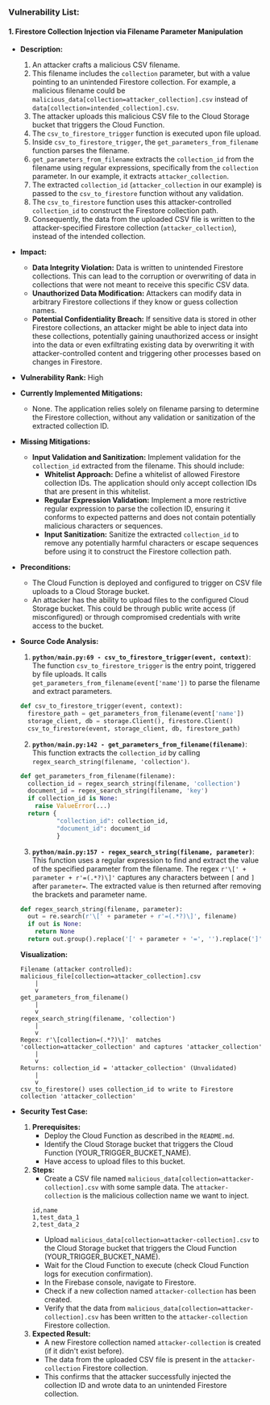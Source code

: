 ### Vulnerability List:

#### 1. Firestore Collection Injection via Filename Parameter Manipulation
* **Description:**
    1. An attacker crafts a malicious CSV filename.
    2. This filename includes the `collection` parameter, but with a value pointing to an unintended Firestore collection. For example, a malicious filename could be `malicious_data[collection=attacker_collection].csv` instead of `data[collection=intended_collection].csv`.
    3. The attacker uploads this malicious CSV file to the Cloud Storage bucket that triggers the Cloud Function.
    4. The `csv_to_firestore_trigger` function is executed upon file upload.
    5. Inside `csv_to_firestore_trigger`, the `get_parameters_from_filename` function parses the filename.
    6. `get_parameters_from_filename` extracts the `collection_id` from the filename using regular expressions, specifically from the `collection` parameter. In our example, it extracts `attacker_collection`.
    7. The extracted `collection_id` (`attacker_collection` in our example) is passed to the `csv_to_firestore` function without any validation.
    8. The `csv_to_firestore` function uses this attacker-controlled `collection_id` to construct the Firestore collection path.
    9. Consequently, the data from the uploaded CSV file is written to the attacker-specified Firestore collection (`attacker_collection`), instead of the intended collection.

* **Impact:**
    * **Data Integrity Violation:** Data is written to unintended Firestore collections. This can lead to the corruption or overwriting of data in collections that were not meant to receive this specific CSV data.
    * **Unauthorized Data Modification:** Attackers can modify data in arbitrary Firestore collections if they know or guess collection names.
    * **Potential Confidentiality Breach:** If sensitive data is stored in other Firestore collections, an attacker might be able to inject data into these collections, potentially gaining unauthorized access or insight into the data or even exfiltrating existing data by overwriting it with attacker-controlled content and triggering other processes based on changes in Firestore.

* **Vulnerability Rank:** High

* **Currently Implemented Mitigations:**
    * None. The application relies solely on filename parsing to determine the Firestore collection, without any validation or sanitization of the extracted collection ID.

* **Missing Mitigations:**
    * **Input Validation and Sanitization:** Implement validation for the `collection_id` extracted from the filename. This should include:
        * **Whitelist Approach:** Define a whitelist of allowed Firestore collection IDs. The application should only accept collection IDs that are present in this whitelist.
        * **Regular Expression Validation:** Implement a more restrictive regular expression to parse the collection ID, ensuring it conforms to expected patterns and does not contain potentially malicious characters or sequences.
        * **Input Sanitization:** Sanitize the extracted `collection_id` to remove any potentially harmful characters or escape sequences before using it to construct the Firestore collection path.

* **Preconditions:**
    * The Cloud Function is deployed and configured to trigger on CSV file uploads to a Cloud Storage bucket.
    * An attacker has the ability to upload files to the configured Cloud Storage bucket. This could be through public write access (if misconfigured) or through compromised credentials with write access to the bucket.

* **Source Code Analysis:**
    1. **`python/main.py:69 - csv_to_firestore_trigger(event, context)`**: The function `csv_to_firestore_trigger` is the entry point, triggered by file uploads. It calls `get_parameters_from_filename(event['name'])` to parse the filename and extract parameters.
    ```python
    def csv_to_firestore_trigger(event, context):
      firestore_path = get_parameters_from_filename(event['name'])
      storage_client, db = storage.Client(), firestore.Client()
      csv_to_firestore(event, storage_client, db, firestore_path)
    ```
    2. **`python/main.py:142 - get_parameters_from_filename(filename)`**: This function extracts the `collection_id` by calling `regex_search_string(filename, 'collection')`.
    ```python
    def get_parameters_from_filename(filename):
      collection_id = regex_search_string(filename, 'collection')
      document_id = regex_search_string(filename, 'key')
      if collection_id is None:
        raise ValueError(...)
      return {
              "collection_id": collection_id,
              "document_id": document_id
              }
    ```
    3. **`python/main.py:157 - regex_search_string(filename, parameter)`**: This function uses a regular expression to find and extract the value of the specified parameter from the filename. The regex `r'\[' + parameter + r'=(.*?)\]'` captures any characters between `[` and `]` after `parameter=`. The extracted value is then returned after removing the brackets and parameter name.
    ```python
    def regex_search_string(filename, parameter):
      out = re.search(r'\[' + parameter + r'=(.*?)\]', filename)
      if out is None:
        return None
      return out.group().replace('[' + parameter + '=', '').replace(']', '')
    ```
    **Visualization:**

    ```
    Filename (attacker controlled): malicious_file[collection=attacker_collection].csv
        |
        v
    get_parameters_from_filename()
        |
        v
    regex_search_string(filename, 'collection')
        |
        v
    Regex: r'\[collection=(.*?)\]'  matches 'collection=attacker_collection' and captures 'attacker_collection'
        |
        v
    Returns: collection_id = 'attacker_collection' (Unvalidated)
        |
        v
    csv_to_firestore() uses collection_id to write to Firestore collection 'attacker_collection'
    ```

* **Security Test Case:**
    1. **Prerequisites:**
        * Deploy the Cloud Function as described in the `README.md`.
        * Identify the Cloud Storage bucket that triggers the Cloud Function (YOUR_TRIGGER_BUCKET_NAME).
        * Have access to upload files to this bucket.
    2. **Steps:**
        * Create a CSV file named `malicious_data[collection=attacker-collection].csv` with some sample data. The `attacker-collection` is the malicious collection name we want to inject.
        ```csv
        id,name
        1,test_data_1
        2,test_data_2
        ```
        * Upload `malicious_data[collection=attacker-collection].csv` to the Cloud Storage bucket that triggers the Cloud Function (YOUR_TRIGGER_BUCKET_NAME).
        * Wait for the Cloud Function to execute (check Cloud Function logs for execution confirmation).
        * In the Firebase console, navigate to Firestore.
        * Check if a new collection named `attacker-collection` has been created.
        * Verify that the data from `malicious_data[collection=attacker-collection].csv` has been written to the `attacker-collection` Firestore collection.
    3. **Expected Result:**
        * A new Firestore collection named `attacker-collection` is created (if it didn't exist before).
        * The data from the uploaded CSV file is present in the `attacker-collection` Firestore collection.
        * This confirms that the attacker successfully injected the collection ID and wrote data to an unintended Firestore collection.